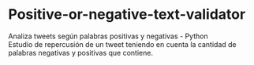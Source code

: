 # Positive-or-negative-text-validator
Analiza tweets según palabras positivas y negativas - Python </br>
Estudio de repercusión de un tweet teniendo en cuenta la cantidad de palabras negativas y positivas que contiene.
